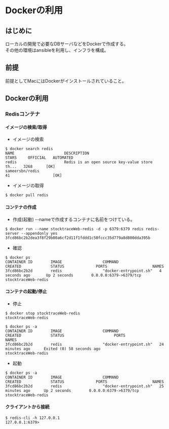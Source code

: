 # Dockerの利用

## はじめに
ローカルの開発で必要なDBサーバなどをDockerで作成する。     
その他の環境はansibleを利用し、インフラを構成。

## 前提
前提としてMacにはDockerがインストールされていること。

## Dockerの利用

### Redisコンテナ

#### イメージの検索/取得
+ イメージの検索
```
$ docker search redis
NAME                      DESCRIPTION                                     STARS     OFFICIAL   AUTOMATED
redis                     Redis is an open source key-value store th...   3268      [OK]       
sameersbn/redis                                                           41                   [OK]
```

+ イメージの取得
```
$ docker pull redis
```

#### コンテナの作成
+ 作成(起動)
--nameで作成するコンテナに名前をつけている。
```
$ docker run --name stocktraceWeb-redis -d -p 6379:6379 redis redis-server --appendonly yes
3fcd86bc2b2dea3f8f29b00a6cf2d11f1fddd1c50fccc35d779a8d800dda395b
```

+ 確認
```
$ docker ps
CONTAINER ID        IMAGE                  COMMAND                  CREATED             STATUS              PORTS                    NAMES
3fcd86bc2b2d        redis                  "docker-entrypoint.sh"   4 seconds ago       Up 2 seconds        0.0.0.0:6379->6379/tcp   stocktraceWeb-redis
```

#### コンテナの起動/停止
+ 停止
```
$ docker stop stocktraceWeb-redis
stocktraceWeb-redis
```
```
$ docker ps -a
CONTAINER ID        IMAGE                  COMMAND                  CREATED             STATUS                      PORTS                    NAMES
3fcd86bc2b2d        redis                  "docker-entrypoint.sh"   24 minutes ago      Exited (0) 58 seconds ago                            stocktraceWeb-redis
```

+ 起動
```
$ docker ps -a
CONTAINER ID        IMAGE                  COMMAND                  CREATED             STATUS              PORTS                    NAMES
3fcd86bc2b2d        redis                  "docker-entrypoint.sh"   25 minutes ago      Up 2 seconds        0.0.0.0:6379->6379/tcp   stocktraceWeb-redis
```

#### クライアントから接続
```
$ redis-cli -h 127.0.0.1
127.0.0.1:6379>
```